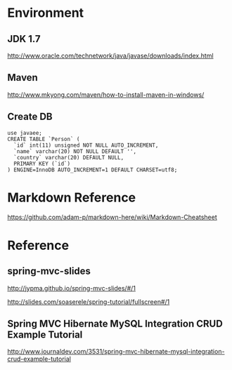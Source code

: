 # Environment

## JDK 1.7
http://www.oracle.com/technetwork/java/javase/downloads/index.html

## Maven 

http://www.mkyong.com/maven/how-to-install-maven-in-windows/

## Create DB
~~~~
use javaee;
CREATE TABLE `Person` (
  `id` int(11) unsigned NOT NULL AUTO_INCREMENT,
  `name` varchar(20) NOT NULL DEFAULT '',
  `country` varchar(20) DEFAULT NULL,
  PRIMARY KEY (`id`)
) ENGINE=InnoDB AUTO_INCREMENT=1 DEFAULT CHARSET=utf8;
~~~~

# Markdown Reference
https://github.com/adam-p/markdown-here/wiki/Markdown-Cheatsheet

# Reference

## spring-mvc-slides
http://jypma.github.io/spring-mvc-slides/#/1

http://slides.com/soaserele/spring-tutorial/fullscreen#/1

## Spring MVC Hibernate MySQL Integration CRUD Example Tutorial
http://www.journaldev.com/3531/spring-mvc-hibernate-mysql-integration-crud-example-tutorial
